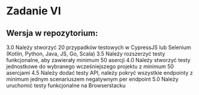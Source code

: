 # Zadanie VI

## Wersja w repozytorium:

3.0 Należy stworzyć 20 przypadków testowych w CypressJS lub Selenium
(Kotlin, Python, Java, JS, Go, Scala)
3.5 Należy rozszerzyć testy funkcjonalne, aby zawierały minimum 50
asercji
4.0 Należy stworzyć testy jednostkowe do wybranego wcześniejszego
projektu z minimum 50 asercjami
4.5 Należy dodać testy API, należy pokryć wszystkie endpointy z
minimum jednym scenariuszem negatywnym per endpoint
5.0 Należy uruchomić testy funkcjonalne na Browserstacku